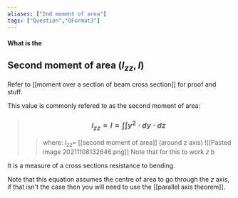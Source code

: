 ```yaml
---
aliases: ["2nd moment of area"]
tags: ["Question","QFormat3"]
---
```


#### What is the
## Second moment of area ($I_{zz}, I$)
Refer to [[moment over a section of beam cross section]] for proof and stuff.

This value is commonly refered to as the second moment of area:

> ### $$ I_{zz}=I = \int \int y^{2} \cdot dy\cdot dz $$ 
>> where:
>> $I_{zz}=$ [[second moment of area]] (around z axis)
>> ![[Pasted image 20211108132646.png]]
>> Note that for this to work $z$ b

It is a measure of a cross sections resistance to bending.

Note that this equation assumes the centre of area to go through the $z$ axis, if that isn't the case then you will need to use the [[parallel axis theorem]].